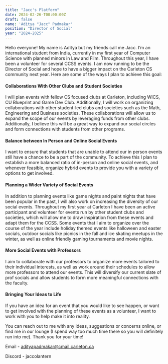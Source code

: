 ```yaml
---
title: "Jacc's Platform"
date: 2024-02-26-T00:00:00Z
draft: false
name: 'Aditya "Jacc" Padmakar'
position: "Director of Social"
year: "2024-2025"
---
```


Hello everyone! My name is Aditya but my friends call me Jacc. I’m an international student from India, currently in my first year of Computer Science with planned minors in Law and Film. Throughout this year, I have been a volunteer for several CCSS events. 
I am now running to be the Director of Social and hope to have a bigger impact on the Carleton CS community next year. Here are some of the ways I plan to achieve this goal:

#### Collaborations With Other Clubs and Student Societies 

I will plan events with fellow CS focused clubs at Carleton, including WICS, CU Blueprint and Game Dev Club. Additionally, I will work on organizing collaborations with other student-led clubs and societies such as the Math, Engineering and Business societies. These collaborations will allow us to expand the scope of our events by leveraging funds from other clubs. Additionally, I believe this will be a great way to expand our social circles and form connections with students from other programs. 

#### Balance between In Person and Online Social Events

I want to ensure that students that are unable to attend our in person events still have a chance to be a part of the community. To achieve this I plan to establish a more balanced ratio of in-person and online social events, and whenever feasible, organize hybrid events to provide you with a variety of options to get involved.  

#### Planning a Wider Variety of Social Events 

In addition to planning events like game nights and paint nights that have been popular in the past, I will also work on increasing the diversity of our social events. 
Throughout my first year at Carleton I have been an active participant and volunteer for events run by other student clubs and societies, which will allow me to draw inspiration from these events and adapt them for the CCSS.
Some events that I aim to organize over the course of the year include holiday themed events like halloween and easter socials, outdoor socials like picnics in the fall and ice skating meetups in the winter, as well as online friendly gaming tournaments and movie nights. 

#### More Social Events with Professors 

I aim to collaborate with our professors to organize more events tailored to their individual interests, as well as work around their schedules to allow more professors to attend our events. This will diversify our current slate of prof socials and allow students to form more meaningful connections with the faculty. 

#### Bringing Your Ideas to Life

If you have an idea for an event that you would like to see happen, or want to get involved with the planning of these events as a volunteer, I want to work with you to help make it into reality.


You can reach out to me with any ideas, suggestions or concerns online, or find me in our lounge (I spend way too much time there so you will definitely run into me).
Thank you for your time!

Email - adityapadmakar@cmail.carleton.ca

Discord - jaccolantern 
